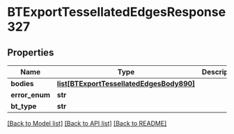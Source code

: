 # BTExportTessellatedEdgesResponse327

## Properties
Name | Type | Description | Notes
------------ | ------------- | ------------- | -------------
**bodies** | [**list[BTExportTessellatedEdgesBody890]**](BTExportTessellatedEdgesBody890.md) |  | [optional] 
**error_enum** | **str** |  | [optional] 
**bt_type** | **str** |  | [optional] 

[[Back to Model list]](../README.md#documentation-for-models) [[Back to API list]](../README.md#documentation-for-api-endpoints) [[Back to README]](../README.md)


